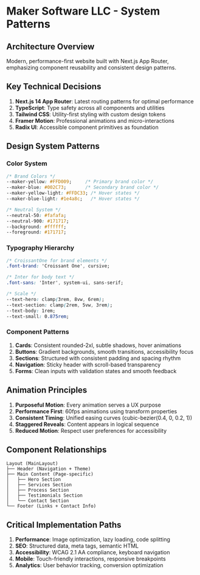 # Maker Software LLC - System Patterns

## Architecture Overview
Modern, performance-first website built with Next.js App Router, emphasizing component reusability and consistent design patterns.

## Key Technical Decisions
1. **Next.js 14 App Router**: Latest routing patterns for optimal performance
2. **TypeScript**: Type safety across all components and utilities
3. **Tailwind CSS**: Utility-first styling with custom design tokens
4. **Framer Motion**: Professional animations and micro-interactions
5. **Radix UI**: Accessible component primitives as foundation

## Design System Patterns
### Color System
```css
/* Brand Colors */
--maker-yellow: #FFD009;     /* Primary brand color */
--maker-blue: #002C73;       /* Secondary brand color */
--maker-yellow-light: #FFDC33; /* Hover states */
--maker-blue-light: #1e4a8c;   /* Hover states */

/* Neutral System */
--neutral-50: #fafafa;
--neutral-900: #171717;
--background: #ffffff;
--foreground: #171717;
```

### Typography Hierarchy
```css
/* CroissantOne for brand elements */
.font-brand: 'Croissant One', cursive;

/* Inter for body text */
.font-sans: 'Inter', system-ui, sans-serif;

/* Scale */
--text-hero: clamp(3rem, 8vw, 6rem);
--text-section: clamp(2rem, 5vw, 3rem);
--text-body: 1rem;
--text-small: 0.875rem;
```

### Component Patterns
1. **Cards**: Consistent rounded-2xl, subtle shadows, hover animations
2. **Buttons**: Gradient backgrounds, smooth transitions, accessibility focus
3. **Sections**: Structured with consistent padding and spacing rhythm
4. **Navigation**: Sticky header with scroll-based transparency
5. **Forms**: Clean inputs with validation states and smooth feedback

## Animation Principles
1. **Purposeful Motion**: Every animation serves a UX purpose
2. **Performance First**: 60fps animations using transform properties
3. **Consistent Timing**: Unified easing curves (cubic-bezier(0.4, 0, 0.2, 1))
4. **Staggered Reveals**: Content appears in logical sequence
5. **Reduced Motion**: Respect user preferences for accessibility

## Component Relationships
```
Layout (MainLayout)
├── Header (Navigation + Theme)
├── Main Content (Page-specific)
│   ├── Hero Section
│   ├── Services Section
│   ├── Process Section
│   ├── Testimonials Section
│   └── Contact Section
└── Footer (Links + Contact Info)
```

## Critical Implementation Paths
1. **Performance**: Image optimization, lazy loading, code splitting
2. **SEO**: Structured data, meta tags, semantic HTML
3. **Accessibility**: WCAG 2.1 AA compliance, keyboard navigation
4. **Mobile**: Touch-friendly interactions, responsive breakpoints
5. **Analytics**: User behavior tracking, conversion optimization

